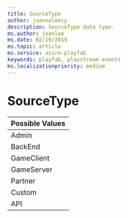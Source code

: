 ```yaml
---
title: SourceType
author: joannaleecy
description: SourceType data type.
ms.author: joanlee
ms.date: 02/19/2019
ms.topic: article
ms.service: azure-playfab
keywords: playfab, playstream events
ms.localizationpriority: medium
---
```


# SourceType

|Possible Values       |
| :--------------------|
|Admin                 |
|BackEnd               |
|GameClient            |
|GameServer            |
|Partner               |
|Custom                |
|API                   |